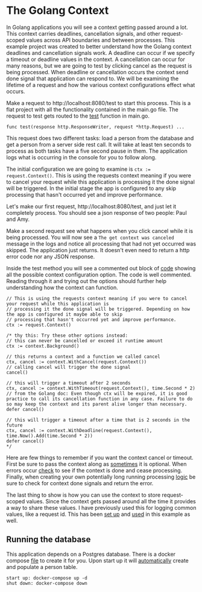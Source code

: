 # The Golang Context

In Golang applications you will see a context getting passed around a lot.
This context carries deadlines, cancellation signals, and other request-scoped values across API boundaries and between processes.
This example project was created to better understand how the Golang context deadlines and cancellation signals work.
A deadline can occur if we specify a timeout or deadline values in the context.
A cancellation can occur for many reasons, but we are going to test by clicking cancel as the request is being processed.
When deadline or cancellation occurs the context send done signal that application can respond to.
We will be examining the lifetime of a request and how the various context configurations effect what occurs.

Make a request to http://localhost:8080/test to start this process. 
This is a flat project with all the functionality contained in the main.go file.
The request to test gets routed to the [test](./main.go#L44) function in main.go.
```
func test(response http.ResponseWriter, request *http.Request) ...
```
This request does two different tasks: load a person from the database and get a person from a server side rest call.
It will take at least ten seconds to process as both tasks have a five second pause in them.
The application logs what is occurring in the console for you to follow along.

The initial configuration we are going to examine is `ctx := request.Context()`.
This is using the requests context meaning if you were to cancel your request while this application is processing it the done signal will be triggered. 
In the initial stage the app is configured to any skip processing that hasn't occurred yet and improve performance.

Let's make our first request, http://localhost:8080/test, and just let it completely process.
You should see a json response of two people: Paul and Amy.

Make a second request see what happens when you click cancel while it is being processed.
You will now see a `The get context was canceled` message in the logs and notice all processing that had not yet occurred was skipped.
The application just returns. It doesn't even need to return a http error code nor any JSON response.

Inside the test method you will see a commented out block of [code](./main.go#L50) showing all the possible context configuration option. 
The code is well commented. 
Reading through it and trying out the options should further help understanding how the context can function.
```
// This is using the requests context meaning if you were to cancel your request while this application is
// processing it the done signal will be triggered. Depending on how the app is configured it maybe able to skip
// processing that hasn't occurred yet and improve performance.
ctx := request.Context()

/* thy this: Try these other options instead:
// this can never be cancelled or exceed it runtime amount
ctx := context.Background()

// this returns a context and a function we called cancel
ctx, cancel := context.WithCancel(request.Context())
// calling cancel will trigger the done signal
cancel()

// this will trigger a timeout after 2 seconds
ctx, cancel := context.WithTimeout(request.Context(), time.Second * 2)
// from the Golang doc: Even though ctx will be expired, it is good practice to call its cancellation function in any case. Failure to do so may keep the context and its parent alive longer than necessary.
defer cancel()

// this will trigger a timeout after a time that is 2 seconds in the future
ctx, cancel := context.WithDeadline(request.Context(), time.Now().Add(time.Second * 2))
defer cancel()
*/
```

Here are few things to remember if you want the context cancel or timeout. 
First be sure to pass the context along as [sometimes](./main.go#L216) it is optional. 
When errors occur [check](./main.go#L86) to see if the context is done and cease processing.
Finally, when creating your own potentially long running processing [logic](./main.go#L250) be sure to check for context done signals and return the error.

The last thing to show is how you can use the context to store request-scoped values. 
Since the context gets passed around all the time it provides a way to share these values.
I have previously used this for logging common values, like a request id. 
This has been [set up](./main.go#L70) and [used](./main.go#L265) in this example as well.

## Running the database
This application depends on a Postgres database. 
There is a docker compose [file](./docker-compose.yml) to create it for you.
Upon start up it will [automatically](./db/init.sql) create and populate a person table.

```
start up: docker-compose up -d
shut down: docker-compose down
```